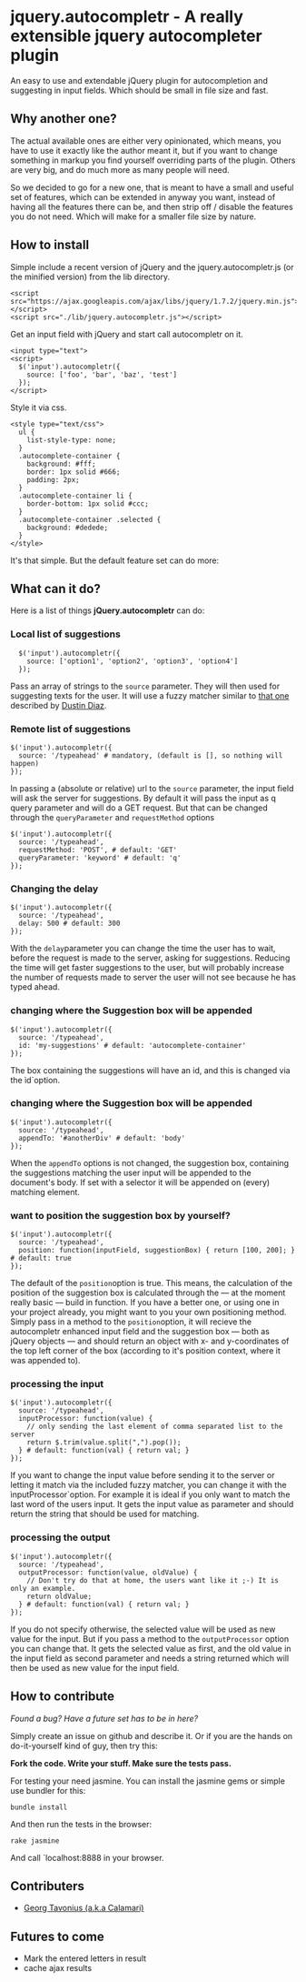 # jquery.autocompletr - A really extensible jquery autocompleter plugin

An easy to use and extendable jQuery plugin for autocompletion and suggesting in input fields. Which should be small in file size and fast.


## Why another one?

The actual available ones are either very opinionated, which means, you have to use it exactly like the author meant it, but if you want to change something in markup you find yourself overriding parts of the plugin. Others are very big, and do much more as many people will need.

So we decided to go for a new one, that is meant to have a small and useful set of features, which can be extended in anyway you want, instead of having all the features there can be, and then strip off / disable the features you do not need. Which will make for a smaller file size by nature.


## How to install

Simple include a recent version of jQuery and the jquery.autocompletr.js (or the minified version) from the lib directory.

    <script src="https://ajax.googleapis.com/ajax/libs/jquery/1.7.2/jquery.min.js"></script>
    <script src="./lib/jquery.autocompletr.js"></script>

Get an input field with jQuery and start call autocompletr on it.

    <input type="text">
    <script>
      $('input').autocompletr({
        source: ['foo', 'bar', 'baz', 'test']
      });
    </script>

Style it via css.

    <style type="text/css">
      ul {
        list-style-type: none;
      }
      .autocomplete-container {
        background: #fff;
        border: 1px solid #666;
        padding: 2px;
      }
      .autocomplete-container li {
        border-bottom: 1px solid #ccc;
      }
      .autocomplete-container .selected {
        background: #dedede;
      }
    </style>

It's that simple. But the default feature set can do more:

## What can it do?

Here is a list of things **jQuery.autocompletr** can do:

### Local list of suggestions
      $('input').autocompletr({
        source: ['option1', 'option2', 'option3', 'option4']
      });

Pass an array of strings to the `source` parameter. They will then used for suggesting texts for the user. It will use a fuzzy matcher similar to [that one](http://www.dustindiaz.com/autocomplete-fuzzy-matching/) described by [Dustin Diaz](http://www.dustindiaz.com).

### Remote list of suggestions
    $('input').autocompletr({
      source: '/typeahead' # mandatory, (default is [], so nothing will happen)
    });

In passing a (absolute or relative) url to the `source` parameter, the input field will ask the server for suggestions. By default it will pass the input as q query parameter and will do a GET request. But that can be changed through the `queryParameter` and `requestMethod` options

    $('input').autocompletr({
      source: '/typeahead',
      requestMethod: 'POST', # default: 'GET'
      queryParameter: 'keyword' # default: 'q'
    });

### Changing the delay
    $('input').autocompletr({
      source: '/typeahead',
      delay: 500 # default: 300
    });

With the `delay`parameter you can change the time the user has to wait, before the request is made to the server, asking for suggestions. Reducing the time will get faster suggestions to the user, but will probably increase the number of requests made to server the user will not see because he has typed ahead.

### changing where the Suggestion box will be appended
    $('input').autocompletr({
      source: '/typeahead',
      id: 'my-suggestions' # default: 'autocomplete-container'
    });

The box containing the suggestions will have an id, and this is changed via the ìd`option.

### changing where the Suggestion box will be appended
    $('input').autocompletr({
      source: '/typeahead',
      appendTo: '#anotherDiv' # default: 'body'
    });

When the `appendTo` options is not changed, the suggestion box, containing the suggestions matching the user input will be appended to the document's body. If set with a selector it will be appended on (every) matching element.

### want to position the suggestion box by yourself?
    $('input').autocompletr({
      source: '/typeahead',
      position: function(inputField, suggestionBox) { return [100, 200]; } # default: true
    });

The default of the `position`option is true. This means, the calculation of the position of the suggestion box is calculated through the — at the moment really basic — build in function. If you have a better one, or using one in your project already, you might want to you your own positioning method. Simply pass in a method to the `position`option, it will recieve the autocompletr enhanced input field and the suggestion box — both as jQuery objects — and should return an object with x- and y-coordinates of the top left corner of the box (according to it's position context, where it was appended to).

### processing the input
    $('input').autocompletr({
      source: '/typeahead',
      inputProcessor: function(value) {
        // only sending the last element of comma separated list to the server
        return $.trim(value.split(",").pop());
      } # default: function(val) { return val; }
    });

If you want to change the input value before sending it to the server or letting it match via the included fuzzy matcher, you can change it with the ìnputProcessor`option. For example it is ideal if you only want to match the last word of the users input. It gets the input value as parameter and should return the string that should be used for matching.

### processing the output
    $('input').autocompletr({
      source: '/typeahead',
      outputProcessor: function(value, oldValue) {
        // Don't try do that at home, the users want like it ;-) It is only an example.
        return oldValue;
      } # default: function(val) { return val; }
    });

If you do not specify otherwise, the selected value will be used as new value for the input. But if you pass a method to the `outputProcessor` option you can change that. It gets the selected value as first, and the old value in the input field as second parameter and needs a string returned which will then be used as new value for the input field.


## How to contribute

*Found a bug? Have a future set has to be in here?*

Simply create an issue on github and describe it. Or if you are the hands on do-it-yourself kind of guy, then try this:

**Fork the code. Write your stuff. Make sure the tests pass.**

For testing your need jasmine. You can install the jasmine gems or simple use bundler for this:

    bundle install

And then run the tests in the browser:

    rake jasmine

And call `localhost:8888 in your browser.


## Contributers

- [Georg Tavonius (a.k.a Calamari)](https://github.com/Calamari/)

## Futures to come

- Mark the entered letters in result
- cache ajax results
